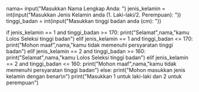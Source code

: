 nama= input("Masukkan Nama Lengkap Anda: ")
jenis_kelamin = int(input("Masukkan Jenis Kelamin anda (1. Laki-laki/2. Perempuan): "))
tinggi_badan = int(input("Masukkan tinggi badan anda (cm): "))

if jenis_kelamin == 1 and tinggi_badan >= 170:
    print("Selamat",nama,"kamu Lolos Seleksi tinggi badan")
elif jenis_kelamin == 1 and tinggi_badan <= 170:
    print("Mohon maaf",nama,"kamu tidak memenuhi persyaratan tinggi badan")
elif jenis_kelamin == 2 and tinggi_badan >= 160:
    print("Selamat",nama,"kamu Lolos Seleksi tinggi badan")
elif jenis_kelamin == 2 and tinggi_badan <= 160:
    print("Mohon maaf",nama,"kamu tidak memenuhi persyaratan tinggi badan")
else:
    print("Mohon masukkan jenis kelamin dengan benar\n")
    print("Masukkan 1 untuk laki-laki dan 2 untuk perempuan")
